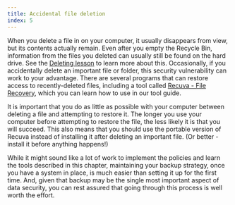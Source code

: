 ```yaml
---
title: Accidental file deletion
index: 5
---
```

When you delete a file in on your computer, it usually disappears from view, but its contents actually remain. Even after you empty the Recycle Bin, information from the files you deleted can usually still be found on the hard drive. See the [Deleting lesson](tent://lesson/safely-deleting) to learn more about this. Occasionally, if you accidentally delete an important file or folder, this security vulnerability can work to your advantage. There are several programs that can restore access to recently-deleted files, including a tool called [Recuva - File Recovery](tent://lesson/recuva), which you can learn how to use in our tool guide.

It is important that you do as little as possible with your computer between deleting a file and attempting to restore it. The longer you use your computer before attempting to restore the file, the less likely it is that you will succeed. This also means that you should use the portable version of Recuva instead of installing it after deleting an important file. (Or better - install it before anything happens!)

While it might sound like a lot of work to implement the policies and learn the tools described in this chapter, maintaining your backup strategy, once you have a system in place, is much easier than setting it up for the first time. And, given that backup may be the single most important aspect of data security, you can rest assured that going through this process is well worth the effort.